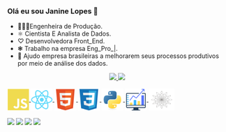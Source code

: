 ### Olá eu sou Janine Lopes 👋



- 👩🏻‍🎓Engenheira de Produção.
- ⚛ Cientista E Analista de Dados.
- ♡  Desenvolvedora Front_End.
- ❃ Trabalho na empresa Eng_Pro_|.
- 🤑 Ajudo empresa brasileiras a melhorarem seus processos produtivos por meio de análise dos dados.

<div align="center">
  <a href="https://github.com/janineEngPro">
  <img height="180em" src="https://github-readme-stats.vercel.app/api?username=janineengpro&show_icons=true&theme=dracula&include_all_commits=true&count_private=true"/>
  <img height="180em" src="https://github-readme-stats.vercel.app/api/top-langs/?username=janineengpro&layout=compact&langs_count=7&theme=dracula"/>
</div>
  
<div style="display: inline_block"><br>
  <img align="center"  height="50" width="50" src="https://raw.githubusercontent.com/devicons/devicon/master/icons/javascript/javascript-plain.svg">
  <img align="center"  height="50" width="50" src="https://raw.githubusercontent.com/devicons/devicon/master/icons/react/react-original.svg">
  <img align="center"  height="50" width="50" src="https://raw.githubusercontent.com/devicons/devicon/master/icons/html5/html5-original.svg">
  <img align="center"  height="50" width="50" src="https://raw.githubusercontent.com/devicons/devicon/master/icons/css3/css3-original.svg">
  <img align="center"  height="50" width="50" src="https://raw.githubusercontent.com/devicons/devicon/master/icons/python/python-original.svg">
  <img align="center"  height="50" width="50" src="https://github.com/JanineEngPro/JanineEngPro/blob/main/ImgFerrGestao.png">
  <img align="center"  height="50" width="60" src="https://github.com/JanineEngPro/JanineEngPro/blob/main/rosaceaPretaForte.png">
</div>
  
  <div style="display: inline_block" ><br>
  <a href="https://www.instagram.com/janineeng_pro/"  target="_blank"><img src="https://img.shields.io/badge/-Instagram-%23E4405F?style=for-the-badge&logo=instagram&logoColor=white" target="_blank"></a>
 	<a href="https://twitter.com/JanineEng_Pro" target="_blank"><img src="https://img.shields.io/badge/Twitch-9146FF?style=for-the-badge&logo=twitch&logoColor=white" target="_blank"></a>
  <a href = "mailto:janineeng.pro@gmail.com"><img src="https://img.shields.io/badge/-Gmail-%23333?style=for-the-badge&logo=gmail&logoColor=white" target="_blank"></a>
  <a href="https://www.linkedin.com/in/janinelopesengpro/" target="_blank"><img src="https://img.shields.io/badge/-LinkedIn-%230077B5?style=for-the-badge&logo=linkedin&logoColor=white" target="_blank"></a> 
</div>
